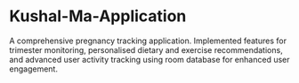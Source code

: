 # Kushal-Ma-Application
A comprehensive pregnancy tracking application. Implemented features for trimester monitoring, personalised dietary and exercise recommendations, and advanced user activity tracking using room database for enhanced user engagement.
